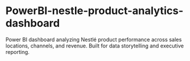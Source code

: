# PowerBI-nestle-product-analytics-dashboard
Power BI dashboard analyzing Nestlé product performance across sales locations, channels, and revenue. Built for data storytelling and executive reporting.

